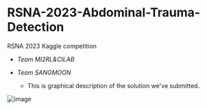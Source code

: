 # RSNA-2023-Abdominal-Trauma-Detection
RSNA 2023 Kaggle competition

- *Team MI2RL&CILAB*
- *Team SANGMOON*
  
  - This is graphical description of the solution we've submitted.
  
![image](https://github.com/JD-Hwang/DNN_TL4fMRI/assets/65854964/6878d8eb-cd87-4a41-aada-a4c29fe99c0c)
